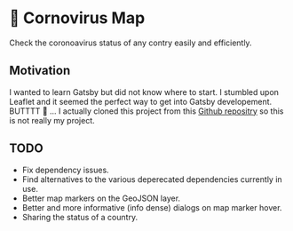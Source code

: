 # 🍃 Cornovirus Map
Check the coronoavirus status of any contry easily and efficiently.

## Motivation
I wanted to learn Gatsby but did not know where to start. I stumbled upon Leaflet and it seemed the perfect way to get into Gatsby developement. BUTTTT 🍑 ... I actually cloned this project from this [Github repositry](https://github.com/amidabrian51/my-coronovirus-map.git) so this is not really my project.

## TODO
- Fix dependency issues.
- Find alternatives to the various deperecated dependencies currently in use.
- Better map markers on the GeoJSON layer.
- Better and more informative (info dense) dialogs on map marker hover.
- Sharing the status of a country.